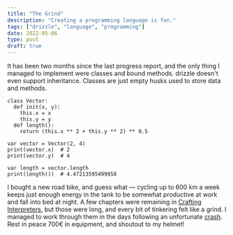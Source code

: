 ```yaml
---
title: "The Grind"
description: "Creating a programming language is fun."
tags: ["drizzle", "language", "programming"]
date: 2022-05-06
type: post
draft: true
---
```

It has been two months since the last progress report, and the only thing I managed to implement were classes and bound methods. drizzle doesn't even support inheritance. Classes are just empty husks used to store data and methods.

```drizzle
class Vector:
  def init(x, y):
    this.x = x
    this.y = y
  def length():
    return (this.x ** 2 + this.y ** 2) ** 0.5

var vector = Vector(2, 4)
print(vector.x)  # 2
print(vector.y)  # 4

var length = vector.length
print(length())  # 4.47213595499958
```

I bought a new road bike, and guess what &mdash; cycling up to 600 km a week keeps just enough energy in the tank to be somewhat productive at work and fall into bed at night. A few chapters were remaining in [Crafting Interpreters](http://www.craftinginterpreters.com/), but those were long, and every bit of tinkering felt like a grind. I managed to work through them in the days following an unfortunate [crash](https://www.strava.com/activities/7065053419). Rest in peace 700€ in equipment, and shoutout to my helmet!

